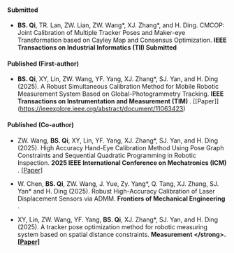 #### Submitted

- <strong>BS. Qi</strong>, TR. Lan, ZW. Lian, ZW. Wang*, XJ. Zhang*, and H. Ding. CMCOP: Joint Calibration of Multiple Tracker Poses and Maker-eye Transformation based on Cayley Map and Consensus Optimization. <strong>IEEE Transactions on Industrial Informatics (TII) </strong> <strong>Submitted</strong>

#### Published (First-author)

- <strong>BS. Qi</strong>, XY, Lin, ZW. Wang, YF. Yang, XJ. Zhang*, SJ. Yan, and H. Ding (2025). A Robust Simultaneous Calibration Method for Mobile Robotic Measurement System Based on Global-Photogrammetry Tracking. <strong>IEEE Transactions on Instrumentation and Measurement (TIM) </strong>. [[Paper]] (https://ieeexplore.ieee.org/abstract/document/11063423)

#### Published (Co-author)

- ZW. Wang, <strong>BS. Qi</strong>, XY, Lin,  YF. Yang, XJ. Zhang*, SJ. Yan, and H. Ding (2025). High Accuracy Hand-Eye Calibration Method Using Pose Graph Constraints and Sequential Quadratic Programming in Robotic Inspection. <strong> 2025 IEEE International Conference on Mechatronics (ICM) </strong>. [[Paper]](https://ieeexplore.ieee.org/abstract/document/10934902)

- W. Chen, <strong>BS. Qi</strong>, ZW. Wang, J. Yue, Zy. Yang*, Q. Tang, XJ. Zhang, SJ. Yan* and H. Ding (2025). Robust High-Accuracy Calibration of Laser Displacement Sensors via ADMM. <strong>Frontiers of Mechanical Engineering </strong>. 

- XY, Lin, ZW. Wang, YF. Yang, <strong>BS. Qi</strong>, XJ. Zhang*, SJ. Yan, and H. Ding (2025). A tracker pose optimization method for robotic measuring system based on spatial distance constraints. <strong>Measurement \</strong>. [[Paper]](https://www.sciencedirect.com/science/article/abs/pii/S0263224124022000)